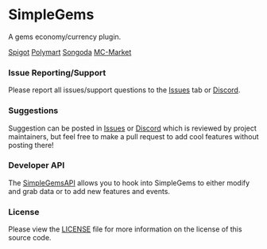 # SimpleGems
A gems economy/currency plugin.

[Spigot](https://www.spigotmc.org/resources/96827/) [Polymart](https://polymart.org/resource/1597) [Songoda](https://marketplace.songoda.com/product/755) [MC-Market](https://www.mc-market.org/resources/21583/)

### Issue Reporting/Support

Please report all issues/support questions to the [Issues](https://github.com/RefracDevelopment/SimpleGems/issues) tab or [Discord](https://discord.gg/EFeSKPg739).

### Suggestions

Suggestion can be posted in [Issues](https://github.com/RefracDevelopment/SimpleGems/issues) or [Discord](https://discord.gg/EFeSKPg739) which is reviewed by project maintainers, but feel free to make a pull request to add cool features without posting there!

### Developer API

The [SimpleGemsAPI](https://github.com/RefracDevelopment/SimpleGemsAPI) allows you to hook into SimpleGems to either modify and grab data or to add new features and events.

### License
Please view the [LICENSE](LICENSE) file for more information on the license of this source code.
